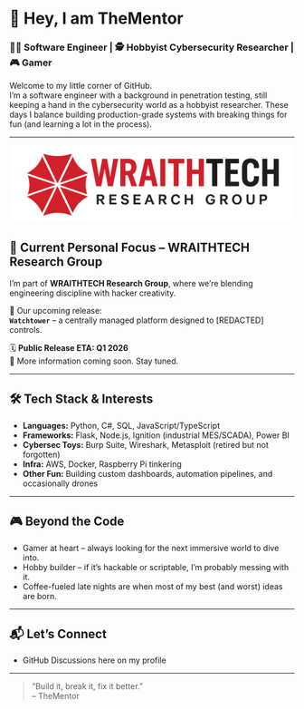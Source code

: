 # 👋 Hey, I am TheMentor


### 🧑‍💻 Software Engineer | 🕵️ Hobbyist Cybersecurity Researcher | 🎮 Gamer

Welcome to my little corner of GitHub.  
I’m a software engineer with a background in penetration testing, still keeping a hand in the cybersecurity world as a hobbyist researcher. These days I balance building production-grade systems with breaking things for fun (and learning a lot in the process).  

---

![Wraithtech Logo](https://github.com/Mentor1337/Mentor1337/blob/main/wraithtech.png) 

## 🚨 Current Personal Focus – **WRAITHTECH Research Group**  
I’m part of **WRAITHTECH Research Group**, where we’re blending engineering discipline with hacker creativity.  

🔭 Our upcoming release:  
**`Watchtower`** – a centrally managed platform designed to [REDACTED] controls.  

🗓 **Public Release ETA: Q1 2026**  
📢 More information coming soon. Stay tuned.  

---

## 🛠️ Tech Stack & Interests  
- **Languages:** Python, C#, SQL, JavaScript/TypeScript  
- **Frameworks:** Flask, Node.js, Ignition (industrial MES/SCADA), Power BI  
- **Cybersec Toys:** Burp Suite, Wireshark, Metasploit (retired but not forgotten)  
- **Infra:** AWS, Docker, Raspberry Pi tinkering  
- **Other Fun:** Building custom dashboards, automation pipelines, and occasionally drones  

---

## 🎮 Beyond the Code  
- Gamer at heart – always looking for the next immersive world to dive into.  
- Hobby builder – if it’s hackable or scriptable, I’m probably messing with it.  
- Coffee-fueled late nights are when most of my best (and worst) ideas are born.  

---

## 📬 Let’s Connect  
- GitHub Discussions here on my profile  


---

> “Build it, break it, fix it better.”  
– TheMentor  

